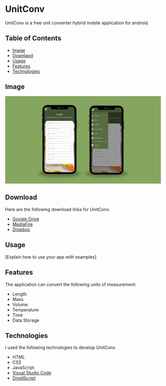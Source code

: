 
# UnitConv
UnitConv is a free unit converter hybrid mobile application for android.

## Table of Contents

- [Image](#image)
- [Downlaod](#download)
- [Usage](#usage)
- [Features](#features)
- [Technologies](#technologies)

## Image

![](UnitConv_DemoImage.png)

## Download

Here are the following download links for UnitConv.

- [Google Drive](https://drive.google.com/file/d/18o41YBrojBbTMN1ryRs7Cgvos-1yPdPP/view?usp=drive_link)
- [MediaFire](https://www.mediafire.com/file/vpnsimteqd2dwjm/UnitConv.apk/file)
- [Dropbox](https://www.dropbox.com/scl/fi/ahmt228yrqhdlzjoptz8b/UnitConv.apk?rlkey=xskgd630vmzels8fjqwceztlu&dl=0)

## Usage

[Explain how to use your app with examples]

## Features

The application can convert the following units of measurement:

- Length
- Mass
- Volume
- Temperature
- Time
- Data Storage

## Technologies

I used the following technologies to develop UnitConv.

- HTML
- CSS
- JavaScript
- [Visual Studio Code](https://code.visualstudio.com/)
- [DroidScript](https://droidscript.org/#)
